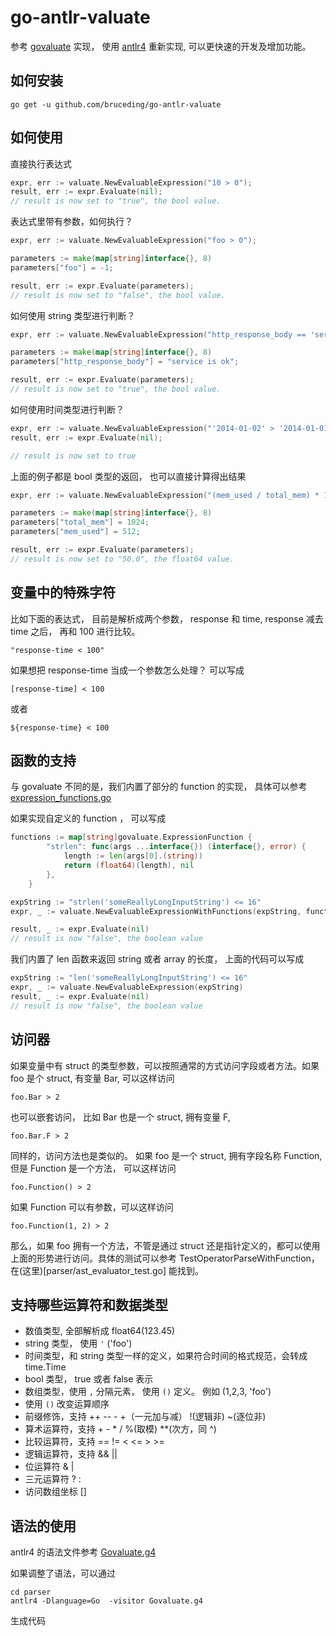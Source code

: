# go-antlr-valuate
参考 [govaluate](https://github.com/Knetic/govaluate) 实现， 使用 [antlr4](https://www.antlr.org/) 重新实现, 可以更快速的开发及增加功能。

## 如何安装

```
go get -u github.com/bruceding/go-antlr-valuate
```

## 如何使用

直接执行表达式

```go
expr, err := valuate.NewEvaluableExpression("10 > 0");
result, err := expr.Evaluate(nil);
// result is now set to "true", the bool value.
```
表达式里带有参数，如何执行？

```go
expr, err := valuate.NewEvaluableExpression("foo > 0");

parameters := make(map[string]interface{}, 8)
parameters["foo"] = -1;

result, err := expr.Evaluate(parameters);
// result is now set to "false", the bool value.

```
如何使用 string 类型进行判断？

```go
expr, err := valuate.NewEvaluableExpression("http_response_body == 'service is ok'");

parameters := make(map[string]interface{}, 8)
parameters["http_response_body"] = "service is ok";

result, err := expr.Evaluate(parameters);
// result is now set to "true", the bool value.

```
如何使用时间类型进行判断？

```go
expr, err := valuate.NewEvaluableExpression("'2014-01-02' > '2014-01-01 23:59:59'");
result, err := expr.Evaluate(nil);

// result is now set to true
```
上面的例子都是 bool 类型的返回， 也可以直接计算得出结果

```go
expr, err := valuate.NewEvaluableExpression("(mem_used / total_mem) * 100");

parameters := make(map[string]interface{}, 8)
parameters["total_mem"] = 1024;
parameters["mem_used"] = 512;

result, err := expr.Evaluate(parameters);
// result is now set to "50.0", the float64 value.

```

## 变量中的特殊字符

比如下面的表达式， 目前是解析成两个参数， response 和 time, response 减去 time 之后， 再和 100 进行比较。
```
"response-time < 100"
```
如果想把 response-time 当成一个参数怎么处理？ 可以写成

```
[response-time] < 100
```
或者 
```
${response-time} < 100
```
## 函数的支持

与 govaluate  不同的是，我们内置了部分的 function 的实现， 具体可以参考 [expression_functions.go](parser/expression_functions.go)

如果实现自定义的 function ， 可以写成
```go
functions := map[string]govaluate.ExpressionFunction {
		"strlen": func(args ...interface{}) (interface{}, error) {
			length := len(args[0].(string))
			return (float64)(length), nil
		},
	}

expString := "strlen('someReallyLongInputString') <= 16"
expr, _ := valuate.NewEvaluableExpressionWithFunctions(expString, functions)

result, _ := expr.Evaluate(nil)
// result is now "false", the boolean value
```
我们内置了 len 函数来返回 string 或者 array 的长度， 上面的代码可以写成
```go
expString := "len('someReallyLongInputString') <= 16"
expr, _ := valuate.NewEvaluableExpression(expString)
result, _ := expr.Evaluate(nil)
// result is now "false", the boolean value
```

## 访问器

如果变量中有 struct 的类型参数，可以按照通常的方式访问字段或者方法。如果 foo 是个 struct, 有变量 Bar, 可以这样访问
```
foo.Bar > 2
```
也可以嵌套访问， 比如 Bar 也是一个 struct, 拥有变量 F, 

```
foo.Bar.F > 2
```
同样的，访问方法也是类似的。 如果 foo 是一个 struct, 拥有字段名称 Function, 但是 Function 是一个方法， 可以这样访问
```
foo.Function() > 2
```
如果 Function 可以有参数，可以这样访问
```
foo.Function(1, 2) > 2
```
那么，如果 foo 拥有一个方法，不管是通过 struct 还是指针定义的，都可以使用上面的形势进行访问。具体的测试可以参考 TestOperatorParseWithFunction， 在(这里)[parser/ast_evaluator_test.go] 能找到。

## 支持哪些运算符和数据类型
* 数值类型, 全部解析成 float64(123.45)
* string 类型， 使用 `'` ('foo')
* 时间类型，和 string 类型一样的定义，如果符合时间的格式规范，会转成 time.Time
* bool 类型， true 或者 false 表示
* 数组类型，使用 `,` 分隔元素， 使用 `()` 定义。 例如 (1,2,3, 'foo')
* 使用 `()` 改变运算顺序
* 前缀修饰，支持 ++ -- - +（一元加与减） !(逻辑非) ~(逐位非)
* 算术运算符，支持 + - * / %(取模) **(次方，同 ^) 
* 比较运算符，支持 == != < <= > >=
* 逻辑运算符，支持 && ||
* 位运算符 & | 
* 三元运算符 ? :
* 访问数组坐标 []

## 语法的使用
antlr4 的语法文件参考 [Govaluate.g4](parser/Govaluate.g4)

如果调整了语法，可以通过 
```
cd parser 
antlr4 -Dlanguage=Go  -visitor Govaluate.g4
```
生成代码

